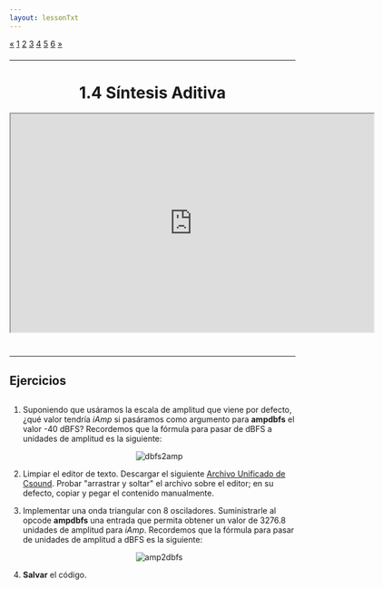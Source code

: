 ```yaml
---
layout: lessonTxt
---
```


<div class="paginationDiv">
<div class="pagination">
  <a href="#">&laquo;</a>
  <a onclick="loadOnClick('{{site.baseurl}}/lessons/sintesis_aditiva/chapter1/1.1.4/a/', '1.1.4-a.html','', false)" href="javascript:void(0);">1</a>
  <a onclick="loadOnClick('{{site.baseurl}}/lessons/sintesis_aditiva/chapter1/1.1.4/b/', '1.1.4-b.html','1.1.4-b.csd', false)" href="javascript:void(0);">2</a>
  <a href="#">3</a>
  <a class="active" href="#">4</a>
  <a onclick="loadOnClick('{{site.baseurl}}/lessons/sintesis_aditiva/chapter1/1.1.4/e/', '1.1.4-e.html','1.1.4-e.csd', false)" href="javascript:void(0);">5</a>
  <a onclick="loadOnClick('{{site.baseurl}}/lessons/sintesis_aditiva/chapter1/1.1.4/f/', '1.1.4-f.html','1.1.4-f.csd', false)" href="javascript:void(0);">6</a>
  <a onclick="loadOnClick('{{site.baseurl}}/lessons/sintesis_aditiva/chapter1/1.1.4/e/', '1.1.4-e.html','1.1.4-e.csd', false)" href="javascript:void(0);">&raquo;</a>
</div>
</div>
<br style="display: block; content: ''; margin-top: 20px;">
<hr>
<br style="display: block; content: ''; margin-top: 40px;">

# <center>1.4 Síntesis Aditiva</center>
<div class="video-container">
<iframe src="https://docs.google.com/file/d/1rM1bJef1E_anvtAC2RwB9BfYibep4t_o/preview" width="640" height="385" allowfullscreen="true"></iframe>
</div>


<br style="display: block; content: ''; margin-top: 40px;">
<hr>
<br style="display: block; content: ''; margin-top: 20px;">


## Ejercicios

<br style="display: block; content: ''; margin-top: 30px;">

1. Suponiendo que usáramos la escala de amplitud que viene por defecto, ¿qué valor tendría <i>iAmp</i> si pasáramos como argumento para <b>ampdbfs</b> el valor -40 dBFS? Recordemos que la fórmula para pasar de dBFS a unidades de amplitud es la siguiente:<br><center><img src="{{site.baseurl}}/lessons/sintesis_aditiva/chapter1/1.1.4/d/dbfsamp.svg" alt="dbfs2amp"></center>

2. Limpiar el editor de texto. Descargar el siguiente <a href="{{site.baseurl}}/lessons/sintesis_aditiva/chapter1/1.1.4/d/Ejercicio_7.csd">Archivo Unificado de Csound</a>. Probar "arrastrar y soltar" el archivo sobre el editor; en su defecto, copiar y pegar el contenido manualmente.

3. Implementar una onda triangular con 8 osciladores. Suministrarle al opcode <b>ampdbfs</b> una entrada que permita obtener un valor de 3276.8 unidades de amplitud para <i>iAmp</i>. Recordemos que la fórmula para pasar de unidades de amplitud a dBFS es la siguiente: <br><center><img src="{{site.baseurl}}/lessons/sintesis_aditiva/chapter1/1.1.4/d/ampdbfs.svg" alt="amp2dbfs"></center>

4. <b>Salvar</b> el código.
<br>

